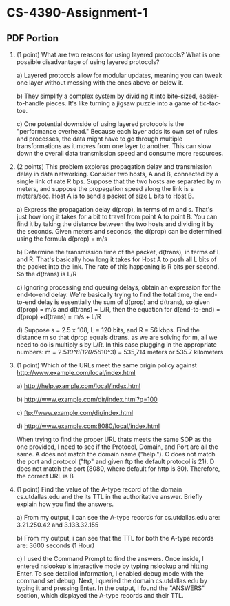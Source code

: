 # CS-4390-Assignment-1
## PDF Portion
1. (1 point) What are two reasons for using layered protocols? What is one possible disadvantage of using layered protocols?

    a) Layered protocols allow for modular updates, meaning you can tweak one layer without messing with the ones above or below it.

    b) They simplify a complex system by dividing it into bite-sized, easier-to-handle pieces. It's like turning a jigsaw puzzle into a game of tic-tac-toe.

    c) One potential downside of using layered protocols is the "performance overhead." Because each layer adds its own set of rules and processes, the data might have to go through multiple transformations as it moves from one layer to another. This can slow down the overall data transmission speed and consume more resources.

2. (2 points) This problem explores propagation delay and transmission delay in data networking. Consider two hosts, A and B, connected by a single link of rate R bps. Suppose that the two hosts are separated by m meters, and suppose the propagation speed along the link is s meters/sec. Host A is to send a packet of size L bits to Host B.

    a) Express the propagation delay d(prop), in terms of m and s.
        That's just how long it takes for a bit to travel from point A to point B. You can find it by taking the distance between the two hosts and dividing it by the seconds. Given meters and seconds, the d(prop) can be determined using the formula d(prop) = m/s

    b) Determine the transmission time of the packet, d(trans), in terms of L and R.
        That's basically how long it takes for Host A to push all L bits of the packet into the link. The rate of this happening is R bits per second. So the d(trans) is L/R 

    c) Ignoring processing and queuing delays, obtain an expression for the end-to-end delay.
        We're basically trying to find the total time, the end-to-end delay is essentially the sum of d(prop) and d(trans), so given d(prop) = m/s and d(trans) = L/R, then the equation for d(end-to-end) = d(prop) +d(trans) = m/s + L/R 

    d) Suppose s = 2.5 x 108, L = 120 bits, and R = 56 kbps. Find the distance m so that dprop equals dtrans.
        as we are solving for m, all we need to do is multiply s by L/R. In this case plugging in the appropriate numbers: m = 2.5*10^8(120/56*10^3) = 535,714 meters or 535.7 kilometers

4. (1 point) Which of the URLs meet the same origin policy against http://www.example.com/local/index.html

    a) http://help.example.com/local/index.html

    b) http://www.example.com/dir/index.html?q=100

    c) ftp://www.example.com/dir/index.html

    d) http://www.example.com:8080/local/index.html
 
   When trying to find the proper URL thats meets the same SOP as the one provided, I need to see if the Protocol, Domain, and Port are all the same. 
  A does not match the domain name ("help."). C does not match the port and protocol ("ftp" and given ftp the default protocol is 21). D does not match the port (8080, where default for http is 80).     Therefore, the correct URL is B 

5. (1 point) Find the value of the A-type record of the domain cs.utdallas.edu and the its TTL in the authoritative answer. Briefly explain how you find the answers.

    a) From my output, i can see the A-type records for cs.utdallas.edu are:
        3.21.250.42 and 3.133.32.155

    b) From my output, i can see that the TTL for both the A-type records are:
        3600 seconds (1 Hour)

    c) I used the Command Prompt to find the answers. Once inside, I entered nslookup's interactive mode by typing nslookup and hitting Enter. To see detailed information, I enabled debug mode with the command set debug. Next, I queried the domain cs.utdallas.edu by typing it and pressing Enter. In the output, I found the "ANSWERS" section, which displayed the A-type records and their TTL.
    
